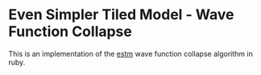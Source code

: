 # Even Simpler Tiled Model - Wave Function Collapse

This is an implementation of the [estm][r] wave function collapse algorithm in ruby.

[r]: https://github.com/robert/wavefunction-collapse "Even Simpler Tiled Model"